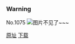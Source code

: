 ### Warning
No.1075
![图片不见了~~~](https://imgs.xkcd.com/comics/warning.png)

[原址](https://xkcd.com//1075) [下载](https://imgs.xkcd.com/comics/warning.png)

